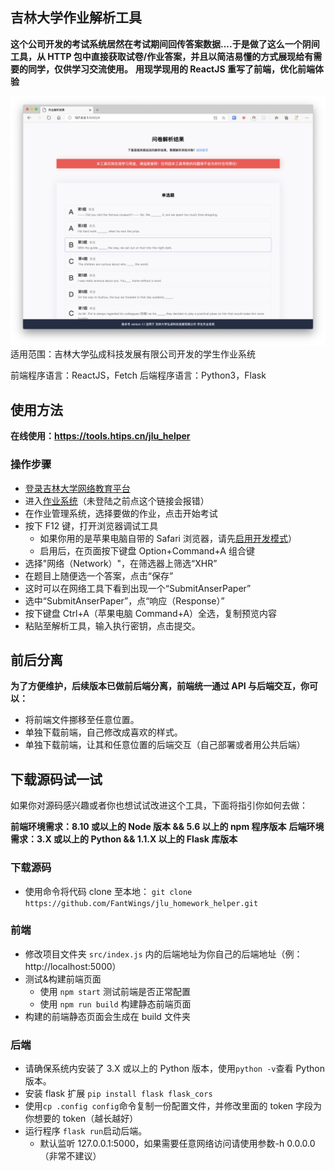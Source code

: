 ## 吉林大学作业解析工具

**这个公司开发的考试系统居然在考试期间回传答案数据....于是做了这么一个阴间工具，从 HTTP 包中直接获取试卷/作业答案，并且以简洁易懂的方式展现给有需要的同学，仅供学习交流使用。**
**用现学现用的 ReactJS 重写了前端，优化前端体验**

![screenshot](html/img/demo.png)
适用范围：吉林大学弘成科技发展有限公司开发的学生作业系统

前端程序语言：ReactJS，Fetch
后端程序语言：Python3，Flask

## 使用方法

**在线使用：https://tools.htips.cn/jlu_helper**

### 操作步骤

- [登录吉林大学网络教育平台](http://dec.jlu.edu.cn/baozi/cmslogin.jsp)
- 进入[作业系统](http://dec.jlu.edu.cn/jludec/work/work/student/index_admin.jsp)（未登陆之前点这个链接会报错）
- 在作业管理系统，选择要做的作业，点击开始考试
- 按下 F12 键，打开浏览器调试工具
  - 如果你用的是苹果电脑自带的 Safari 浏览器，请先[启用开发模式](https://jingyan.baidu.com/article/6dad507529d1c8a122e36e50.html)）
  - 启用后，在页面按下键盘 Option+Command+A 组合键
- 选择"网络（Network）"，在筛选器上筛选“XHR”
- 在题目上随便选一个答案，点击“保存”
- 这时可以在网络工具下看到出现一个“SubmitAnserPaper”
- 选中“SubmitAnserPaper”，点“响应（Response）”
- 按下键盘 Ctrl+A（苹果电脑 Command+A）全选，复制预览内容
- 粘贴至解析工具，输入执行密钥，点击提交。

## 前后分离

**为了方便维护，后续版本已做前后端分离，前端统一通过 API 与后端交互，你可以：**

- 将前端文件挪移至任意位置。
- 单独下载前端，自己修改成喜欢的样式。
- 单独下载前端，让其和任意位置的后端交互（自己部署或者用公共后端）

## 下载源码试一试

如果你对源码感兴趣或者你也想试试改进这个工具，下面将指引你如何去做：

**前端环境需求：8.10 或以上的 Node 版本 && 5.6 以上的 npm 程序版本**
**后端环境需求：3.X 或以上的 Python && 1.1.X 以上的 Flask 库版本**

### 下载源码

- 使用命令将代码 clone 至本地：
  `git clone https://github.com/FantWings/jlu_homework_helper.git`

### 前端

- 修改项目文件夹 `src/index.js` 内的后端地址为你自己的后端地址（例：http://localhost:5000）
- 测试&构建前端页面
  - 使用 `npm start` 测试前端是否正常配置
  - 使用 `npm run build` 构建静态前端页面
- 构建的前端静态页面会生成在 build 文件夹

### 后端

- 请确保系统内安装了 3.X 或以上的 Python 版本，使用`python -v`查看 Python 版本。
- 安装 flask 扩展 `pip install flask flask_cors`
- 使用`cp .config config`命令复制一份配置文件，并修改里面的 token 字段为你想要的 token（越长越好）
- 运行程序 `flask run`启动后端。
  - 默认监听 127.0.0.1:5000，如果需要任意网络访问请使用参数-h 0.0.0.0（非常不建议）
